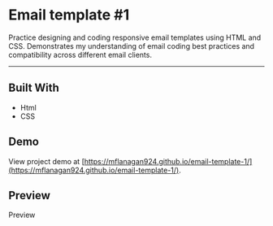 # Email template #1
Practice designing and coding responsive email templates using HTML and CSS. Demonstrates my understanding of email coding best practices and compatibility across different email clients.

---

## Built With
* Html
* CSS

## Demo

View project demo at [https://mflanagan924.github.io/email-template-1/](https://mflanagan924.github.io/email-template-1/).

## Preview

Preview

<img src=""></img>
